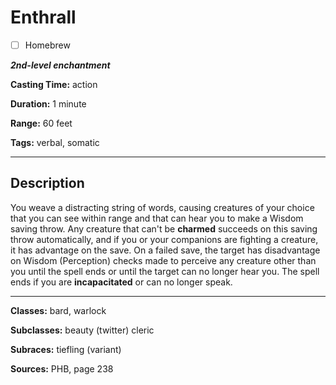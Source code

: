 # Enthrall

- [ ] Homebrew

***2nd-level enchantment***

**Casting Time:** action

**Duration:** 1 minute

**Range:** 60 feet

**Tags:** verbal, somatic

---

## Description
You weave a distracting string of words, causing creatures of your choice that you can see within range and that can hear you to make a Wisdom saving throw.
Any creature that can't be **charmed** succeeds on this saving throw automatically, and if you or your companions are fighting a creature, it has advantage on the save.
On a failed save, the target has disadvantage on Wisdom (Perception) checks made to perceive any creature other than you until the spell ends or until the target can no longer hear you.
The spell ends if you are **incapacitated** or can no longer speak.

---

**Classes:** bard, warlock

**Subclasses:** beauty (twitter) cleric

**Subraces:** tiefling (variant)

**Sources:** PHB, page 238
